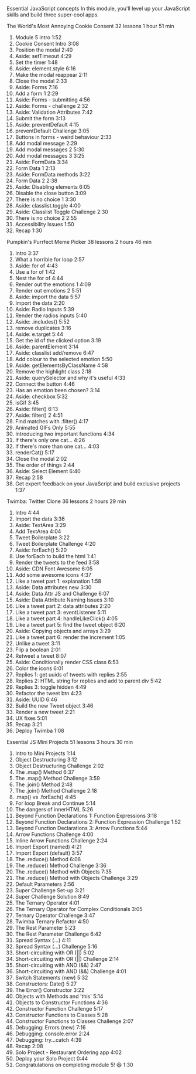 Essential JavaScript concepts
In this module, you'll level up your JavaScript skills and build three super-cool apps.

The World's Most Annoying Cookie Consent
32 lessons
1 hour 51 min

1. Module 5 intro
1:52
2. Cookie Consent Intro
3:08
3. Position the modal
2:40
4. Aside: setTimeout
4:29
5. Set the timer
1:48
6. Aside: element.style
6:16
7. Make the modal reappear
2:11
8. Close the modal
2:33
9. Aside: Forms
7:16
10. Add a form 1
2:29
11. Aside: Forms - submitting
4:56
12. Aside: Forms - challenge
2:32
13. Aside: Validation Attributes
7:42
14. Submit the form
3:13
15. Aside: preventDefault
4:15
16. preventDefault Challenge
3:05
17. Buttons in forms - weird behaviour
2:33
18. Add modal message
2:29
19. Add modal messages 2
5:30
20. Add modal messages 3
3:25
21. Aside: FormData
3:34
22. Form Data 1
2:13
23. Aside: FormData methods
3:22
24. Form Data 2
2:38
25. Aside: Disabling elements
6:05
26. Disable the close button
3:09
27. There is no choice 1
3:30
28. Aside: classlist.toggle
4:00
29. Aside: Classlist Toggle Challenge
2:30
30. There is no choice 2
2:55
31. Accessibility Issues
1:50
32. Recap
1:30

Pumpkin's Purrfect Meme Picker
38 lessons
2 hours 46 min

1. Intro
3:37
2. What a horrible for loop
2:57
3. Aside: for of
4:43
4. Use a for of
1:42
5. Nest the for of
4:44
6. Render out the emotions 1
4:09
7. Render out emotions 2
5:51
8. Aside: import the data
5:57
9. Import the data
2:20
10. Aside: Radio Inputs
5:39
11. Render the radios inputs
5:40
12. Aside: .includes()
5:52
13. remove duplicates
3:16
14. Aside: e.target
5:44
15. Get the id of the clicked option
3:19
16. Aside: parentElement
3:14
17. Aside: classlist add/remove
6:47
18. Add colour to the selected emotion
5:50
19. Aside: getElementsByClassName
4:58
20. Remove the highlight class
2:18
21. Aside: querySelector and why it's useful
4:33
22. Connect the button
4:46
23. Has an emotion been chosen?
3:14
24. Aside: checkbox
5:32
25. isGif
3:45
26. Aside: filter()
6:13
27. Aside: filter() 2
4:51
28. Find matches with .filter()
4:17
29. Animated GIFs Only
5:55
30. Introducing two important functions
4:34
31. If there's only one cat...
4:26
32. If there's more than one cat...
4:03
33. renderCat()
5:17
34. Close the modal
2:02
35. The order of things
2:44
36. Aside: Select Element
6:40
37. Recap
2:58
38. Get expert feedback on your JavaScript and build exclusive projects
1:37

Twimba: Twitter Clone
36 lessons
2 hours 29 min

1. Intro
4:44
2. Import the data
3:36
3. Aside: TextArea
3:29
4. Add TextArea
4:04
5. Tweet Boilerplate
3:22
6. Tweet Boilerplate Challenge
4:20
7. Aside: forEach()
5:20
8. Use forEach to build the html
1:41
9. Render the tweets to the feed
3:58
10. Aside: CDN Font Awesome
6:05
11. Add some awesome icons
4:37
12. Like a tweet part 1: explanation
1:58
13. Aside: Data attributes new
3:30
14. Aside: Data Attr JS and Challenge
6:07
15. Aside: Data Attribute Naming Issues
3:10
16. Like a tweet part 2: data attributes
2:20
17. Like a tweet part 3: eventListener
5:11
18. Like a tweet part 4: handleLikeClick()
4:05
19. Like a tweet part 5: find the tweet object
6:20
20. Aside: Copying objects and arrays
3:29
21. Like a tweet part 6: render the increment
1:05
22. Unlike a tweet
3:11
23. Flip a boolean
2:01
24. Retweet a tweet
8:07
25. Aside: Conditionally render CSS class
6:53
26. Color the icons
6:01
27. Replies 1: get uuids of tweets with replies
2:55
28. Replies 2: HTML string for replies and add to parent div
5:42
29. Replies 3: toggle hidden
4:49
30. Refactor the tweet btn
4:23
31. Aside: UUID
6:46
32. Build the new Tweet object
3:46
33. Render a new tweet
2:21
34. UX fixes
5:01
35. Recap
3:21
36. Deploy Twimba
1:08

Essential JS Mini Projects
51 lessons
3 hours 30 min

1. Intro to Mini Projects
1:14
2. Object Destructuring
3:12
3. Object Destructuring Challenge
2:02
4. The .map() Method
6:37
5. The .map() Method Challenge
3:59
6. The .join() Method
2:48
7. The .join() Method Challenge
2:18
8. .map() vs .forEach()
4:45
9. For loop Break and Continue
5:14
10. The dangers of innerHTML
5:26
11. Beyond Function Declarations 1: Function Expressions
3:18
12. Beyond Function Declarations 2: Function Expression Challenge
1:52
13. Beyond Function Declarations 3: Arrow Functions
5:44
14. Arrow Functions Challenge
4:00
15. Inline Arrow Functions Challenge
2:24
16. Import Export (named)
4:21
17. Import Export (default)
3:57
18. The .reduce() Method
6:06
19. The .reduce() Method Challenge
3:36
20. The .reduce() Method with Objects
7:35
21. The .reduce() Method with Objects Challenge
3:29
22. Default Parameters
2:56
23. Super Challenge Set-up
3:21
24. Super Challenge Solution
8:49
25. The Ternary Operator
4:01
26. The Ternary Operator for Complex Conditionals
3:05
27. Ternary Operator Challenge
3:47
28. Twimba Ternary Refactor
4:50
29. The Rest Parameter
5:23
30. The Rest Parameter Challenge
6:42
31. Spread Syntax (...)
4:11
32. Spread Syntax (...) Challenge
5:16
33. Short-circuiting with OR (||)
5:02
34. Short-circuiting with OR (||) Challenge
2:14
35. Short-circuiting with AND (&&)
2:47
36. Short-circuiting with AND (&&) Challenge
4:01
37. Switch Statements (new)
5:32
38. Constructors: Date()
5:27
39. The Error() Constructor
3:22
40. Objects with Methods and 'this'
5:14
41. Objects to Constructor Functions
4:36
42. Constructor Function Challenge
5:17
43. Constructor Functions to Classes
5:28
44. Constructor Functions to Classes Challenge
2:07
45. Debugging: Errors (new)
7:16
46. Debugging: console.error
2:24
47. Debugging: try...catch
4:39
48. Recap
2:08
49. Solo Project - Restaurant Ordering app
4:02
50. Deploy your Solo Project
0:44
51. Congratulations on completing module 5! 😃
1:30